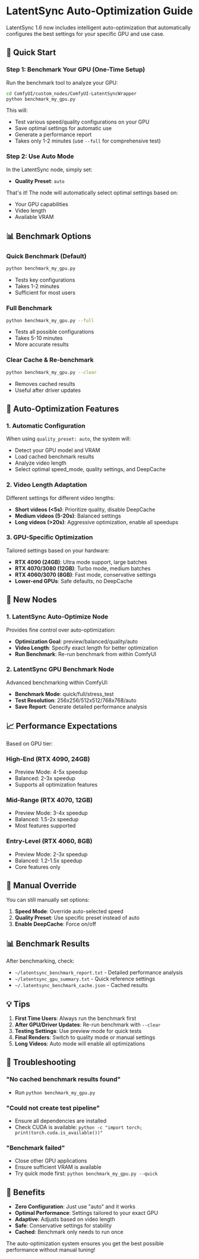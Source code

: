 # LatentSync Auto-Optimization Guide

LatentSync 1.6 now includes intelligent auto-optimization that automatically configures the best settings for your specific GPU and use case.

## 🚀 Quick Start

### Step 1: Benchmark Your GPU (One-Time Setup)
Run the benchmark tool to analyze your GPU:

```bash
cd ComfyUI/custom_nodes/ComfyUI-LatentSyncWrapper
python benchmark_my_gpu.py
```

This will:
- Test various speed/quality configurations on your GPU
- Save optimal settings for automatic use
- Generate a performance report
- Takes only 1-2 minutes (use `--full` for comprehensive test)

### Step 2: Use Auto Mode
In the LatentSync node, simply set:
- **Quality Preset**: `auto`

That's it! The node will automatically select optimal settings based on:
- Your GPU capabilities
- Video length
- Available VRAM

## 📊 Benchmark Options

### Quick Benchmark (Default)
```bash
python benchmark_my_gpu.py
```
- Tests key configurations
- Takes 1-2 minutes
- Sufficient for most users

### Full Benchmark
```bash
python benchmark_my_gpu.py --full
```
- Tests all possible configurations
- Takes 5-10 minutes
- More accurate results

### Clear Cache & Re-benchmark
```bash
python benchmark_my_gpu.py --clear
```
- Removes cached results
- Useful after driver updates

## 🤖 Auto-Optimization Features

### 1. Automatic Configuration
When using `quality_preset: auto`, the system will:
- Detect your GPU model and VRAM
- Load cached benchmark results
- Analyze video length
- Select optimal speed_mode, quality settings, and DeepCache

### 2. Video Length Adaptation
Different settings for different video lengths:
- **Short videos (<5s)**: Prioritize quality, disable DeepCache
- **Medium videos (5-20s)**: Balanced settings
- **Long videos (>20s)**: Aggressive optimization, enable all speedups

### 3. GPU-Specific Optimization
Tailored settings based on your hardware:
- **RTX 4090 (24GB)**: Ultra mode support, large batches
- **RTX 4070/3080 (12GB)**: Turbo mode, medium batches
- **RTX 4060/3070 (8GB)**: Fast mode, conservative settings
- **Lower-end GPUs**: Safe defaults, no DeepCache

## 🎯 New Nodes

### 1. LatentSync Auto-Optimize Node
Provides fine control over auto-optimization:
- **Optimization Goal**: preview/balanced/quality/auto
- **Video Length**: Specify exact length for better optimization
- **Run Benchmark**: Re-run benchmark from within ComfyUI

### 2. LatentSync GPU Benchmark Node
Advanced benchmarking within ComfyUI:
- **Benchmark Mode**: quick/full/stress_test
- **Test Resolution**: 256x256/512x512/768x768/auto
- **Save Report**: Generate detailed performance analysis

## 📈 Performance Expectations

Based on GPU tier:

### High-End (RTX 4090, 24GB)
- Preview Mode: 4-5x speedup
- Balanced: 2-3x speedup
- Supports all optimization features

### Mid-Range (RTX 4070, 12GB)
- Preview Mode: 3-4x speedup
- Balanced: 1.5-2x speedup
- Most features supported

### Entry-Level (RTX 4060, 8GB)
- Preview Mode: 2-3x speedup
- Balanced: 1.2-1.5x speedup
- Core features only

## 🔧 Manual Override

You can still manually set options:
1. **Speed Mode**: Override auto-selected speed
2. **Quality Preset**: Use specific preset instead of auto
3. **Enable DeepCache**: Force on/off

## 📊 Benchmark Results

After benchmarking, check:
- `~/latentsync_benchmark_report.txt` - Detailed performance analysis
- `~/latentsync_gpu_summary.txt` - Quick reference settings
- `~/.latentsync_benchmark_cache.json` - Cached results

## 💡 Tips

1. **First Time Users**: Always run the benchmark first
2. **After GPU/Driver Updates**: Re-run benchmark with `--clear`
3. **Testing Settings**: Use preview mode for quick tests
4. **Final Renders**: Switch to quality mode or manual settings
5. **Long Videos**: Auto mode will enable all optimizations

## 🐛 Troubleshooting

### "No cached benchmark results found"
- Run `python benchmark_my_gpu.py`

### "Could not create test pipeline"
- Ensure all dependencies are installed
- Check CUDA is available: `python -c "import torch; print(torch.cuda.is_available())"`

### "Benchmark failed"
- Close other GPU applications
- Ensure sufficient VRAM is available
- Try quick mode first: `python benchmark_my_gpu.py --quick`

## 🎉 Benefits

- **Zero Configuration**: Just use "auto" and it works
- **Optimal Performance**: Settings tailored to your exact GPU
- **Adaptive**: Adjusts based on video length
- **Safe**: Conservative settings for stability
- **Cached**: Benchmark only needs to run once

The auto-optimization system ensures you get the best possible performance without manual tuning!